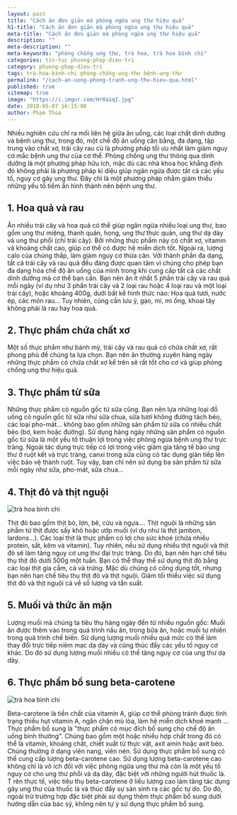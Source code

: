 ```yaml
---
layout: post
title: "Cách ăn đơn giản mà phòng ngừa ung thư hiệu quả"
h1-title: "Cách ăn đơn giản mà phòng ngừa ung thư hiệu quả"
meta-title: "Cách ăn đơn giản mà phòng ngừa ung thư hiệu quả"
description: ""
meta-description: ""
meta-keywords: "phòng chống ung thư, trà hoa, trà hoa bình chi"
categories: tin-tuc phuong-phap-dieu-tri
category: phuong-phap-dieu-tri
tags: trà-hoa-bình-chi phòng-chống-ung-thư bệnh-ung-thư
permalink: "/cach-an-uong-phong-tranh-ung-thu-hieu-qua.html"
published: true
sitemap: true
image: "https://i.imgur.com/Hr0a1qI.jpg"
date: 2018-05-07 16:15:00
author: Phạm Thoa
---
```


Nhiều nghiên cứu chỉ ra mối liên hệ giữa ăn uống, các loại chất dinh dưỡng và bệnh ung thư, trong đó, một chế độ ăn uống cân bằng, đa dạng, tập trung vào chất xơ, trái cây rau củ là phương pháp tối ưu nhất làm giảm nguy cơ mắc bệnh ung thư của cơ thể.
Phòng chống ung thư thông qua dinh dưỡng là một phương pháp hữu ích, mặc dù các nhà khoa học khẳng định đó không phải là phương pháp kì diệu giúp ngăn ngừa được tất cả các yếu tố, nguy cơ gây ung thư.
Đây chỉ là một phương pháp nhằm giảm thiểu những yếu tố tiềm ẩn hình thành nên bệnh ung thư.

## 1. Hoa quả và rau 

Ăn nhiều trái cây và hoa quả có thể giúp ngăn ngừa nhiều loại ung thư, bao gồm ung thư miệng, thanh quản, họng, ung thư thực quản, ung thư dạ dày và ung thư phổi (chỉ trái cây).
Bởi những thực phẩm này có chất xơ, vitamin và khoáng chất cao, giúp cơ thể có được hệ miễn dịch tốt. Ngoài ra, lượng calo của chúng thấp, làm giảm nguy cơ thừa cân.
Với thành phần đa dạng, tất cả trái cây và rau quả đều đáng được quan tâm vì chúng cho phép bạn đa dạng hóa chế độ ăn uống của mình trong khi cung cấp tất cả các chất dinh dưỡng mà cơ thể bạn cần.
Bạn nên ăn ít nhất 5 phần trái cây và rau quả mỗi ngày (ví dụ như 3 phần trái cây và 2 loại rau hoặc 4 loại rau và một loại trái cây), hoặc khoảng 400g, dưới bất kể hình thức nào: Hoa quả tươi, nước ép, các món rau...
Tuy nhiên, cũng cần lưu ý, gạo, mì, mì ống, khoai tây không phải là rau hay hoa quả.

## 2. Thực phẩm chứa chất xơ

Một số thực phẩm như bánh mỳ, trái cây và rau quả có chứa chất xơ, rất phong phú để chúng ta lựa chọn.
Bạn nên ăn thường xuyên hàng ngày những thực phẩm có chứa chất xơ kể trên sẽ rất tốt cho cơ và giúp phòng chống ung thư hiệu quả.

## 3. Thực phẩm từ sữa

Những thực phẩm có nguồn gốc từ sữa cũng. Bạn nên lựa những loại đồ uống có nguồn gốc từ sữa như sữa chua, sữa tươi không đường tách béo, các loại pho-mát… không bao gồm những sản phẩm từ sữa có nhiều chất béo (bơ, kem hoặc đường).
Sử dụng hàng ngày những sản phẩm có nguồn gốc từ sữa là một yếu tố thuận lợi trong việc phòng ngừa bệnh ung thư trực tràng. Ngoài tác dụng trực tiếp có lợi trong việc giảm gia tăng tế bào ung thư ở ruột kết và trực tràng, canxi trong sữa cũng có tác dụng gián tiếp lên việc bảo vệ thành ruột.
Tuy vậy, bạn chỉ nên sử dụng ba sản phẩm từ sữa mỗi ngày như sữa, pho-mát, sữa chua…

## 4. Thịt đỏ và thịt nguội

<img src="https://i.imgur.com/mjG69Kl.jpg" alt="trà hoa bình chi" class="responsive-img lazy">

Thịt đỏ bao gồm thịt bò, lợn, bê, cừu và ngựa.... Thịt nguội là những sản phẩm từ thịt được sấy khô hoặc ướp muối (ví dụ như là thịt jambon, lardons…).
Các loại thịt là thực phẩm có lợi cho sức khoẻ (chứa nhiều protein, sắt, kẽm và vitamin). Tuy nhiên, nếu sử dụng nhiều thịt nguội và thịt đỏ sẽ làm tăng nguy cơ ung thư đại trực tràng.
Do đó, bạn nên hạn chế tiêu thụ thịt đỏ dưới 500g một tuần. Bạn có thể thay thế sử dụng thịt đỏ bằng các loại thịt gia cầm, cá và trứng.
Mặc dù chúng có công dụng tốt, nhưng bạn nên hạn chế tiêu thụ thịt đỏ và thịt nguội. Giảm tối thiểu việc sử dụng thịt đỏ và thịt nguội cả về số lượng và tần suất.

## 5. Muối và thức ăn mặn

Lượng muối mà chúng ta tiêu thụ hàng ngày đến từ nhiều nguồn gốc: Muối ăn được thêm vào trong quá trình nấu ăn, trong bữa ăn, hoặc muối tự nhiên trong quá trình chế biến.
Sử dụng lượng muối nhiều quá mức có thể làm thay đổi trực tiếp niêm mạc dạ dày và cũng thúc đẩy các yếu tố nguy cơ khác. Do đó sử dụng lượng muối nhiều có thể tăng nguy cơ của ung thư dạ dày.

## 6. Thực phẩm bổ sung beta-carotene 

<img src="https://i.imgur.com/RUZdFGS.jpg" alt="trà hoa bình chi" class="responsive-img lazy">

Beta-carotene là tiền chất của vitamin A, giúp cơ thể phòng tránh được tình trạng thiếu hụt vitamin A, ngăn chặn mù lòa, làm hệ miễn dịch khoẻ mạnh ...
Thực phẩm bổ sung là "thực phẩm có mục đích bổ sung cho chế độ ăn uống bình thường". Chúng bao gồm một hoặc nhiều hợp chất trong đó có thể là vitamin, khoáng chất, chiết xuất từ thực vật, axit amin hoặc axit béo. Chúng thường ở dạng viên nang, viên nén.
Sử dụng thực phẩm bổ sung có thể cung cấp lượng beta-carotene cao. Sử dụng lượng beta-carotene cao không chỉ là vô ích đối với việc phòng ngừa ung thư mà còn là một yếu tố nguy cơ cho ung thư phổi và dạ dày, đặc biệt với những người hút thuốc lá. T
rên thực tế, việc tiêu thụ beta-carotene ở liều lượng cao làm tăng tác dụng gây ung thư của thuốc lá và thúc đẩy sự sản sinh ra các gốc tự do.
Do đó, ngoài trừ trường hợp đặc biệt phải sử dụng thêm thực phẩm bổ sung dưới hướng dẫn của bác sỹ, không nên tự ý sử dụng thực phẩm bổ sung.



